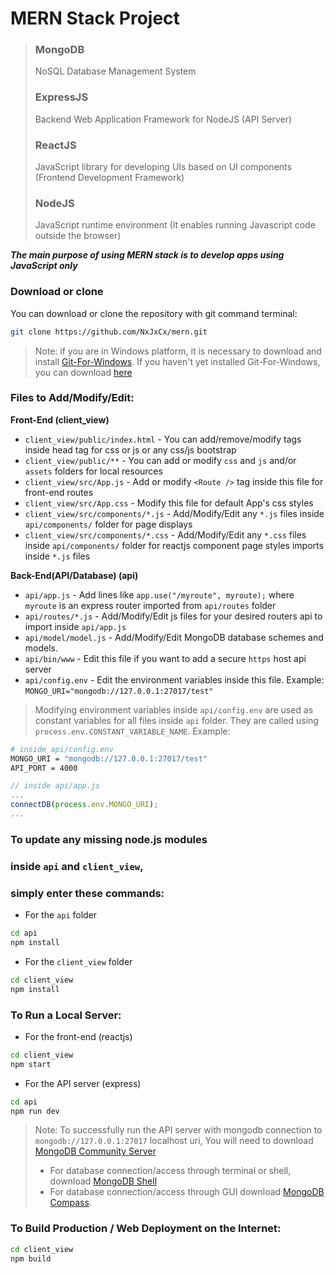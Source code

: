 # MERN Stack Project
> ### MongoDB
> NoSQL Database Management System
> ### ExpressJS
> Backend Web Application Framework for NodeJS (API Server)
> ### ReactJS 
> JavaScript library for developing UIs based on UI components (Frontend Development Framework)
> ### NodeJS
> JavaScript runtime environment (It enables running Javascript code outside the browser)

**_The main purpose of using MERN stack is to develop apps using JavaScript only_** 

### Download or clone
You can download or clone the repository with git command terminal:
```bash
git clone https://github.com/NxJxCx/mern.git
```
> Note: if you are in Windows platform, it is necessary to download and install [Git-For-Windows](https://git-scm.com/download/win).
> If you haven't yet installed Git-For-Windows, you can download [here](https://git-scm.com/download/win)

### Files to Add/Modify/Edit:
**Front-End (client_view)**
- `client_view/public/index.html` - You can add/remove/modify tags inside head tag for css or js or any css/js bootstrap
- `client_view/public/**` - You can add or modify `css` and `js` and/or `assets` folders for local resources
- `client_view/src/App.js` - Add or modify `<Route />` tag inside this file for front-end routes
- `client_view/src/App.css` - Modify this file for default App's css styles
- `client_view/src/components/*.js` - Add/Modify/Edit any `*.js` files inside `api/components/` folder for page displays
- `client_view/src/components/*.css` - Add/Modify/Edit any `*.css` files inside `api/components/` folder for reactjs component page styles imports inside `*.js` files

**Back-End(API/Database) (api)**
- `api/app.js` - Add lines like `app.use("/myroute", myroute);` where `myroute` is an express router imported from `api/routes` folder
- `api/routes/*.js` - Add/Modify/Edit js files for your desired routers api to import inside `api/app.js`
- `api/model/model.js` - Add/Modify/Edit MongoDB database schemes and models. 
- `api/bin/www` - Edit this file if you want to add a secure `https` host api server
- `api/config.env` - Edit the environment variables inside this file. Example: `MONGO_URI="mongodb://127.0.0.1:27017/test"`
> Modifying environment variables inside `api/config.env` are used as constant variables for all files inside `api` folder. They are called using `process.env.CONSTANT_VARIABLE_NAME`. Example:
```bash
# inside api/config.env
MONGO_URI = "mongodb://127.0.0.1:27017/test"
API_PORT = 4000
```
```javascript
// inside api/app.js
...
connectDB(process.env.MONGO_URI);
...
```
### To update any missing node.js modules
### inside `api` and `client_view`,
### simply enter these commands:
- For the `api` folder
```bash
cd api
npm install
```
- For the `client_view` folder
```bash
cd client_view
npm install
```

### To Run a Local Server:
- For the front-end (reactjs)
```bash
cd client_view
npm start
```
- For the API server (express)
```bash
cd api
npm run dev
```

> Note: To successfully run the API server with mongodb connection to `mongodb://127.0.0.1:27017` localhost uri,
> You will need to download [MongoDB Community Server](https://www.mongodb.com/try/download/community)
> - For database connection/access through terminal or shell, download [MongoDB Shell](https://www.mongodb.com/try/download/shell)
> - For database connection/access through GUI download [MongoDB Compass](https://www.mongodb.com/try/download/compass).


### To Build Production / Web Deployment on the Internet:
```bash
cd client_view
npm build
```
